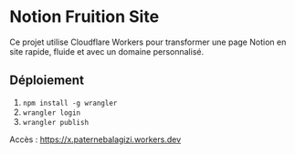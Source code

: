 # Notion Fruition Site

Ce projet utilise Cloudflare Workers pour transformer une page Notion en site rapide, fluide et avec un domaine personnalisé.

## Déploiement

1. `npm install -g wrangler`
2. `wrangler login`
3. `wrangler publish`

Accès : https://x.paternebalagizi.workers.dev
